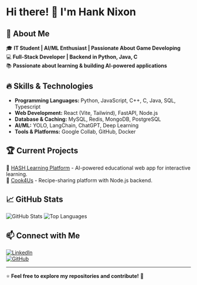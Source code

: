 # Hi there! 👋 I'm Hank Nixon

## 🚀 About Me

🎓 **IT Student | AI/ML Enthusiast | Passionate About Game Developing**  
💻 **Full-Stack Developer | Backend in Python, Java, C**  
📚 **Passionate about learning & building AI-powered applications**

## 🔥 Skills & Technologies

- **Programming Languages:** Python, JavaScript, C++, C, Java, SQL, Typescript
- **Web Development:** React (Vite, Tailwind), FastAPI, Node.js
- **Database & Caching:** MySQL, Redis, MongoDB, PostgreSQL
- **AI/ML:** YOLO, LangChain, ChatGPT, Deep Learning
- **Tools & Platforms:** Google Collab, GitHub, Docker

## 🏆 Current Projects

🔹 [HASH Learning Platform](https://github.com/hanknixon/Hash) - AI-powered educational web app for interactive learning.  
🔹 [Cook4Us](https://github.com/hanknixon/Recipe-Sharing-Platform) - Recipe-sharing platform with Node.js backend.

## 📈 GitHub Stats

![GitHub Stats](https://github-readme-stats.vercel.app/api?username=hanknixon)
![Top Languages](https://github-readme-stats.vercel.app/api/top-langs?username=hanknixon)

## 📫 Connect with Me

[![LinkedIn](https://img.shields.io/badge/LinkedIn-blue?style=for-the-badge&logo=linkedin)](https://www.linkedin.com/in/hanknixon/)  
[![GitHub](https://img.shields.io/badge/GitHub-black?style=for-the-badge&logo=github)](https://github.com/hanknixon)   

---
⭐️ **Feel free to explore my repositories and contribute!** 🚀

